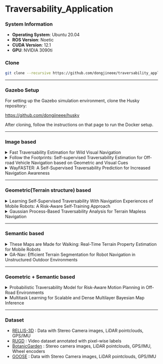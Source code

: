 # Traversability_Application

### System Information

- **Operating System**: Ubuntu 20.04
- **ROS Version**: Noetic
- **CUDA Version**: 12.1
- **GPU**: NVIDIA 3090ti

### Clone
```bash
git clone --recursive https://github.com/dongjineee/traversability_application.git
```
---

### Gazebo Setup

For setting up the Gazebo simulation environment, clone the Husky repository:

https://github.com/dongjineee/husky

After cloning, follow the instructions on that page to run the Docker setup.

---
### Image based
<details>
  <summary>Fast Traversability Estimation for Wild Visual Navigation</summary>

[![arXiv](https://img.shields.io/badge/arXiv-2305.08510-b31b1b?logo=arXiv)](https://arxiv.org/abs/2305.08510)
[![GitHub](https://img.shields.io/badge/GitHub-Repository-lightgrey?logo=github)](https://github.com/leggedrobotics/wild_visual_navigation)

### Package RUN
```bash
##=========== wvn docker setting ===========##
cd traversability_application/wild_nav/wild_visual_navigation/docker
docker compose -f docker-compose-gui-nvidia.yaml build
docker compose -f docker-compose-gui-nvidia.yaml up -d
docker compose -f docker-compose-gui-nvidia.yaml exec wvn_nvidia /bin/bash
source first_run.sh

##=========== RUN SIMULATION ===========##
# In the sim_container
roslaunch husky_gazebo husky_lake.launch rviz:=wild_nav

# In the wvn_container
roslaunch wild_visual_navigation_jackal wild_visual_navigation.launch
```
</details>

<details>
    <summary>Follow the Footprints: Self-supervised Traversability Estimation for Off-road Vehicle Navigation based on Geometric and Visual Cues  </summary>

[![arXiv](https://img.shields.io/badge/arXiv-2402.15363-b31b1b?logo=arXiv)](https://arxiv.org/abs/2402.15363)
[![GitHub](https://img.shields.io/badge/GitHub-Repository-lightgrey?logo=github)](https://github.com/yurimjeon1892/FtFoot)
</details>

<details>
  <summary>WayFASTER: A Self-Supervised Traversability Prediction for Increased Navigation Awareness       </summary>
  
[![arXiv](https://img.shields.io/badge/arXiv-2402.00683-b31b1b?logo=arXiv)](https://arxiv.org/abs/2402.00683) 
[![GitHub](https://img.shields.io/badge/GitHub-Repository-lightgrey?logo=github)](https://github.com/matval/wayfaster)

</details>

---

### Geometric(Terrain structure) based 
<details>
  <summary>Learning Self-Supervised Traversability With Navigation Experiences of Mobile Robots: A Risk-Aware Self-Training Approach    </summary>

[![IEEE](https://img.shields.io/badge/IEEE-10468651-blue?logo=IEEE)](https://ieeexplore.ieee.org/document/10468651)
[![GitHub](https://img.shields.io/badge/GitHub-Repository-lightgrey?logo=github)](https://github.com/Ikhyeon-Cho/LeSTA)
</details>
<details>
  <summary>Gaussian Process-Based Traversability Analysis for Terrain Mapless Navigation         </summary>
  
[![arXiv](https://img.shields.io/badge/arXiv-2403.19010-b31b1b?logo=arXiv)](https://arxiv.org/abs/2403.19010) 
[![GitHub](https://img.shields.io/badge/GitHub-Repository-lightgrey?logo=github)](https://github.com/abeleinin/gp-navigation)

</details>

---

### Semantic based
<details>
  <summary>These Maps are Made for Walking: Real-Time Terrain Property Estimation for Mobile Robots           </summary>
  
[![arXiv](https://img.shields.io/badge/arXiv-2205.12925-b31b1b?logo=arXiv)](https://arxiv.org/abs/2205.12925) 
[![GitHub](https://img.shields.io/badge/GitHub-Repository-lightgrey?logo=github)](https://github.com/roahmlab/sel_map)
</details>

<details>
  <summary>GA-Nav: Efficient Terrain Segmentation for Robot Navigation in Unstructured Outdoor Environments             </summary>
  
[![arXiv](https://img.shields.io/badge/arXiv-2103.04233-b31b1b?logo=arXiv)](https://arxiv.org/abs/2103.04233) 
[![GitHub](https://img.shields.io/badge/GitHub-Repository-lightgrey?logo=github)](https://github.com/rayguan97/GANav-offroad)
</details>

---

### Geometric + Semantic based
<details>
  <summary>Probabilistic Traversability Model for Risk-Aware Motion Planning in Off-Road Environments      </summary>
  
[![arXiv](https://img.shields.io/badge/arXiv-2210.00153-b31b1b?logo=arXiv)](https://arxiv.org/abs/2210.00153)
[![GitHub](https://img.shields.io/badge/GitHub-Repository-lightgrey?logo=github)](https://github.com/mit-acl/mppi_numba)
</details>

<details>
  <summary>Multitask Learning for Scalable and Dense Multilayer Bayesian Map Inference           </summary>
  
[![arXiv](https://img.shields.io/badge/arXiv-2205.12925-b31b1b?logo=arXiv)](https://arxiv.org/abs/2106.14986) 
[![GitHub](https://img.shields.io/badge/GitHub-Repository-lightgrey?logo=github)](https://github.com/ganlumomo/traversability_labeling_ws)
[![GitHub](https://img.shields.io/badge/GitHub-Repository-lightgrey?logo=github)](https://github.com/ganlumomo/MultiLayerMapping)
</details>

---

### Dataset
- [RELLIS-3D](https://www.unmannedlab.org/research/RELLIS-3D) : Data with Stereo Camera images, LiDAR pointclouds, GPS/IMU  
- [RUGD](http://rugd.vision/) : Video dataset annotated with pixel-wise labels
- [BotanicGarden](https://github.com/robot-pesg/BotanicGarden) : Stereo camera images, LiDAR pointclouds, GPS/IMU, Wheel encoders
- [GOOSE](https://goose-dataset.de/) : Data with Stereo Camera images, LiDAR pointclouds, GPS/IMU
